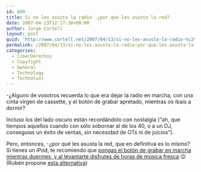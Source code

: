 ```yaml
---
id: 800
title: Si no les asusta la radio -¿por qué les asusta la red?
date: 2007-04-13T12:17:38+00:00
author: Jorge Cortell
layout: post
guid: 'http://www.cortell.net/2007/04/13/si-no-les-asusta-la-radio-%c2%bfpor-que-les-asusta-la-red/'
permalink: /2007/04/13/si-no-les-asusta-la-radio-por-que-les-asusta-la-red/
categories:
  - CiberDerechos
  - Copyfight
  - General
  - Technology
  - Technolust
---
```

-¿Alguno de vosotros recuerda lo que era dejar la radio en marcha, con una cinta virgen de cassette, y el botón de grabar apretado, mientras os ibais a dormir?

Incluso los del lado oscuro están recordándolo con nostalgia (&#8220;ah, que tiempos aquellos cuando con sólo sobornar al de los 40, o a un DJ, conseguí­as un éxito de ventas, sin necesidad de OTs ni de juicios&#8221;).

Pero, entonces, -¿por qué les asusta la red, que en definitiva es lo mismo? Si tienes un iPod, te recomiendo que <a target="_blank" title="iFill" href="http://www.griffintechnology.com/products/ifill/">pongas el botón de grabar en marcha mientras duermes, y al levantarte disfrutes de horas de música fresca</a> 😉 (Rubén propone <a target="_blank" title="RadioLover" href="http://www.bitcartel.com/radiolover/index.html">esta alternativa</a>)